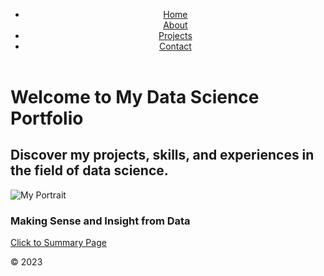 <!DOCTYPE html>
<html lang="en">
<head>
    <meta charset="UTF-8">
    <meta name="viewport" content="width=device-width, initial-scale=1.0">
    <meta http-equiv="X-UA-Compatible" content="ie=edge">
    <title>Welcome to My Data Science Portfolio</title>
    <link rel="stylesheet" href="static/css/styles.css">
    <link rel="stylesheet" type="text/css" href="static/css/bootstrap.min.css">
</head>
<body>
    <header>
        <nav class="sliding-nav">
            <ul>
                <li><a href="https://github.com/christabelosas/christabelosas">Home</a></li
                <li><a href="https://github.com/christabelosas/AboutMe">About</a></li>
                <li><a href="https://github.com/christabelosas/Projects">Projects</a></li>
                <li><a href="https://github.com/christabelosas/Contact/">Contact</a></li>
            </ul>
        </nav>
    </header>
    <main>
        <h1>Welcome to My Data Science Portfolio</h1>
        <h2>Discover my projects, skills, and experiences in the field of data science.</h2>
        <img src="https://i.imgur.com/hIVTcwS.jpeg" alt="My Portrait" class="logos">
        <h3>Making Sense and Insight from Data</h3>
        <a href="https://github.com/christabelosas/SummaryPage">Click to Summary Page</a>
    </main>
    <footer>
        <p>&copy; 2023</p>
    </footer>
</body>
</html>
